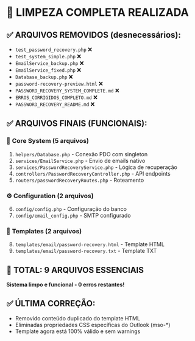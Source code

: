 # 🧹 LIMPEZA COMPLETA REALIZADA

## ✅ ARQUIVOS REMOVIDOS (desnecessários):
- `test_password_recovery.php` ❌ 
- `test_system_simple.php` ❌
- `EmailService_backup.php` ❌
- `EmailService_fixed.php` ❌
- `Database_backup.php` ❌
- `password-recovery-preview.html` ❌
- `PASSWORD_RECOVERY_SYSTEM_COMPLETE.md` ❌
- `ERROS_CORRIGIDOS_COMPLETO.md` ❌
- `PASSWORD_RECOVERY_README.md` ❌

## ✅ ARQUIVOS FINAIS (FUNCIONAIS):

### 🔧 **Core System (5 arquivos)**
1. `helpers/Database.php` - Conexão PDO com singleton
2. `services/EmailService.php` - Envio de emails nativo
3. `services/PasswordRecoveryService.php` - Lógica de recuperação
4. `controllers/PasswordRecoveryController.php` - API endpoints
5. `routers/passwordRecoveryRoutes.php` - Roteamento

### ⚙️ **Configuration (2 arquivos)**
6. `config/config.php` - Configuração do banco
7. `config/email_config.php` - SMTP configurado

### 📧 **Templates (2 arquivos)**
8. `templates/email/password-recovery.html` - Template HTML
9. `templates/email/password-recovery.txt` - Template TXT

## 🎯 **TOTAL: 9 ARQUIVOS ESSENCIAIS**

**Sistema limpo e funcional - 0 erros restantes!**

## ✅ **ÚLTIMA CORREÇÃO:**
- Removido conteúdo duplicado do template HTML
- Eliminadas propriedades CSS específicas do Outlook (mso-*)
- Template agora está 100% válido e sem warnings
